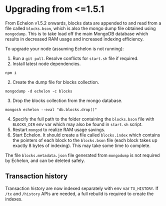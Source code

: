 # Upgrading from <=1.5.1

From Echelon v1.5.2 onwards, blocks data are appended to and read from a file called `blocks.bson`, which is also the mongo dump file obtained using `mongodump`. This is to take load off the main MongoDB database which results in decreased RAM usage and increased indexing efficiency.

To upgrade your node (assuming Echelon is not running):

1. Run a `git pull`. Resolve conflicts for `start.sh` file if required.
2. Install latest node dependencies.
```
npm i
```
2. Create the dump file for blocks collection.
```
mongodump -d echelon -c blocks
```
3. Drop the blocks collection from the mongo database.
```
mongosh echelon --eval "db.blocks.drop()"
```
4. Specify the full path to the folder containing the `blocks.bson` file with `BLOCKS_DIR` env var which may also be found in `start.sh` script.
5. Restart `mongod` to realize RAM usage savings.
6. Start Echelon. It should create a file called `blocks.index` which contains the pointers of each block to the `blocks.bson` file (each block takes up exactly 8 bytes of indexing). This may take some time to complete.

The file `blocks.metadata.json` file generated from `mongodump` is not required by Echelon, and can be deleted safely.

## Transaction history

Transaction history are now indexed separately with env var `TX_HISTORY`. If `/tx` and `/history` APIs are needed, a full rebuild is required to create the indexes.